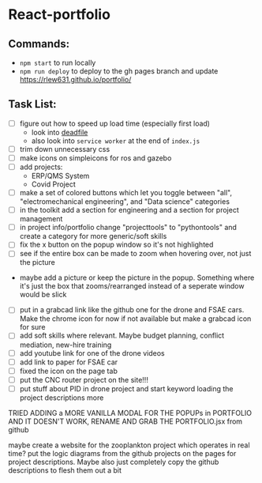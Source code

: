 # React-portfolio

## Commands:

* `npm start` to run locally
* `npm run deploy` to deploy to the gh pages branch and update https://rlew631.github.io/portfolio/

## Task List:

- [ ] figure out how to speed up load time (especially first load)
    - look into [deadfile](https://m-izadmehr.github.io/deadfile/#/)
    - also look into `service worker` at the end of `index.js` 
- [ ] trim down unnecessary css
- [ ] make icons on simpleicons for ros and gazebo
- [ ] add projects:
    - ERP/QMS System
    - Covid Project
- [ ] make a set of colored buttons which let you toggle between "all", "electromechanical engineering", and "Data science" categories
- [ ] in the toolkit add a section for engineering and a section for project management
- [ ] in project info/portfolio change "projecttools" to "pythontools" and create a category for more generic/soft skills
- [ ] fix the x button on the popup window so it's not highlighted
- [ ] see if the entire box can be made to zoom when hovering over, not just the picture
- maybe add a picture or keep the picture in the popup. Something where it's just the box that zooms/rearranged instead of a seperate window would be slick
- [ ] put in a grabcad link like the github one for the drone and FSAE cars. Make the chrome icon for now if not available but make a grabcad icon for sure
- [ ] add soft skills where relevant. Maybe budget planning, conflict mediation, new-hire training
- [ ] add youtube link for one of the drone videos
- [ ] add link to paper for FSAE car
- [ ] fixed the icon on the page tab
- [ ] put the CNC router project on the site!!!
- [ ] put stuff about PID in drone project and start keyword loading the project descriptions more

TRIED ADDING a MORE VANILLA MODAL FOR THE POPUPs in PORTFOLIO AND IT DOESN'T WORK, RENAME AND GRAB THE PORTFOLIO.jsx from github

maybe create a website for the zooplankton project which operates in real time?
put the logic diagrams from the github projects on the pages for project descriptions. Maybe also just completely copy the github descriptions to flesh them out a bit
